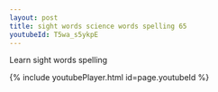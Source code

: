 ```yaml
---
layout: post
title: sight words science words spelling 65
youtubeId: T5wa_s5ykpE
---
```

 
 
Learn sight words spelling
 
 
 
 
{% include youtubePlayer.html id=page.youtubeId %}
 
 
